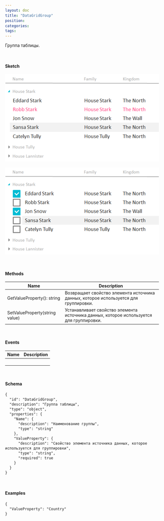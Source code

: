 ```yaml
---
layout: doc
title: "DataGridGroup"
position: 
categories: 
tags: 
---
```


Группа таблицы.

   

#### Sketch

![](DataGrid_SingleSelect_Group.png)   ![](DataGrid_MultiSelect_Group.png)

   

#### Methods

|Name|Description|
|----|-----------|
|GetValueProperty(): string|Возвращает свойство элемента источника данных, которое используется для группировки.|
|SetValueProperty(string value)|Устанавливает свойство элемента источника данных, которое используется для группировки.|

   

#### Events

|Name|Description|
|----|-----------|
| | |

   

#### Schema

```
{
  "id": "DataGridGroup",
  "description": "Группа таблицы",
  "type": "object",
  "properties": {
    "Name": {
      "description": "Наименование группы",
      "type": "string"
    },
    "ValueProperty": {
      "description": "Свойство элемента источника данных, которое используется для группировки",
      "type": "string",
      "required": true
    }
  }
}
```

   

#### Examples

```
{
  "ValueProperty": "Country"
}
```

 

 

